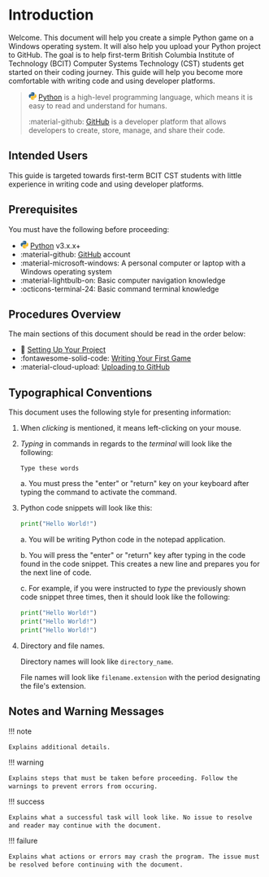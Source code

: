 # Introduction

Welcome. This document will help you create a simple Python game on a Windows operating system. It will also help you upload your Python project to GitHub. The goal is to help first-term British Columbia Institute of Technology (BCIT) Computer Systems Technology (CST) students get started on their coding journey. This guide will help you become more comfortable with writing code and using developer platforms.

> ![PythonIcon](./assets/python_icon_small.png) [Python](https://www.python.org/) is a high-level programming language, which means it is easy to read and understand for humans.
>
> :material-github: [GitHub](https://github.com/) is a developer platform that allows developers to create, store, manage, and share their code.

## Intended Users

This guide is targeted towards first-term BCIT CST students with little experience in writing code and using developer platforms.

## Prerequisites

You must have the following before proceeding:

-   ![PythonIcon](./assets/python_icon_small.png) [Python](https://www.python.org/downloads/) v3.x.x+
-   :material-github: [GitHub](https://github.com/) account
-   :material-microsoft-windows: A personal computer or laptop with a Windows operating system
-   :material-lightbulb-on: Basic computer navigation knowledge
-   :octicons-terminal-24: Basic command terminal knowledge

## Procedures Overview

The main sections of this document should be read in the order below:

-   :file_folder: [Setting Up Your Project](./Setting%20Up%20Your%20Project.md)
-   :fontawesome-solid-code: [Writing Your First Game](./Writing%20Your%20First%20Game.md)
-   :material-cloud-upload: [Uploading to GitHub](Uploading%20to%20GitHub.md)

## Typographical Conventions

This document uses the following style for presenting information:

1. When _clicking_ is mentioned, it means left-clicking on your mouse.

2. _Typing_ in commands in regards to the _terminal_ will look like the following:

    ```
    Type these words
    ```

    a. You must press the "enter" or "return" key on your keyboard after typing the command to activate the command.

3. Python code snippets will look like this:

    ```py
    print("Hello World!")
    ```

    a. You will be writing Python code in the notepad application.

    b. You will press the "enter" or "return" key after typing in the code found in the code snippet. This creates a new line and prepares you for the next line of code.

    c. For example, if you were instructed to _type_ the previously shown code snippet three times, then it should look like the following:

    ```py
    print("Hello World!")
    print("Hello World!")
    print("Hello World!")
    ```

4. Directory and file names.

    Directory names will look like `directory_name`.

    File names will look like `filename.extension` with the period designating the file's extension.

## Notes and Warning Messages

!!! note

    Explains additional details.

!!! warning

    Explains steps that must be taken before proceeding. Follow the warnings to prevent errors from occuring.

!!! success

    Explains what a successful task will look like. No issue to resolve and reader may continue with the document.

!!! failure

    Explains what actions or errors may crash the program. The issue must be resolved before continuing with the document.
